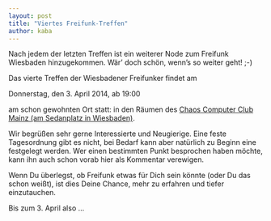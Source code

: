 ```yaml
---
layout: post
title: "Viertes Freifunk-Treffen"
author: kaba
---
```


Nach jedem der letzten Treffen ist ein weiterer Node zum Freifunk Wiesbaden hinzugekommen. Wär&#8217; doch schön, wenn&#8217;s so weiter geht! ;-)

Das vierte Treffen der Wiesbadener Freifunker findet am

<p class="text-center"><span class="label">Donnerstag, den 3. April 2014, ab 19:00</span></p>

am schon gewohnten Ort statt: in den Räumen des [Chaos Computer Club Mainz (am Sedanplatz in Wiesbaden)](http://www.cccmz.de/ "Chaos Computer Club Mainz").

Wir begrüßen sehr gerne Interessierte und Neugierige. Eine feste Tagesordnung gibt es nicht, bei Bedarf kann aber natürlich zu Beginn eine festgelegt werden. Wer einen bestimmten Punkt besprochen haben möchte, kann ihn auch schon vorab hier als Kommentar verewigen.

Wenn Du überlegst, ob Freifunk etwas für Dich sein könnte (oder Du das schon weißt), ist dies Deine Chance, mehr zu erfahren und tiefer einzutauchen.

Bis zum 3. April also &#8230;
